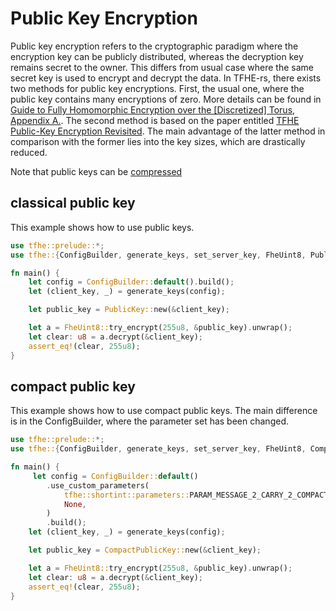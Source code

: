 
# Public Key Encryption
Public key encryption refers to the cryptographic paradigm where the encryption key can be publicly distributed, whereas the decryption key remains secret to the owner. This differs from usual case where the same secret key is used to encrypt and decrypt the data. In TFHE-rs, there exists two methods for public key encryptions. First, the usual one, where the public key contains many encryptions of zero. More details can be found in [Guide to Fully Homomorphic Encryption over the [Discretized] Torus, Appendix A.](https://eprint.iacr.org/2021/1402). The second method is based on the paper entitled [TFHE Public-Key Encryption Revisited](https://eprint.iacr.org/2023/603). The main advantage of the latter method in comparison with the former lies into the key sizes, which are drastically reduced.

Note that public keys can be [compressed](./compress.md)

## classical public key 
This example shows how to use public keys.

```rust
use tfhe::prelude::*;
use tfhe::{ConfigBuilder, generate_keys, set_server_key, FheUint8, PublicKey};

fn main() {
    let config = ConfigBuilder::default().build();
    let (client_key, _) = generate_keys(config);

    let public_key = PublicKey::new(&client_key);

    let a = FheUint8::try_encrypt(255u8, &public_key).unwrap();
    let clear: u8 = a.decrypt(&client_key);
    assert_eq!(clear, 255u8);
}
```

## compact public key
This example shows how to use compact public keys. The main difference is in the ConfigBuilder, where the parameter set has been changed.


```rust
use tfhe::prelude::*;
use tfhe::{ConfigBuilder, generate_keys, set_server_key, FheUint8, CompactPublicKey};

fn main() {
     let config = ConfigBuilder::default()
        .use_custom_parameters(
            tfhe::shortint::parameters::PARAM_MESSAGE_2_CARRY_2_COMPACT_PK_KS_PBS,
            None,
        )
        .build();
    let (client_key, _) = generate_keys(config);

    let public_key = CompactPublicKey::new(&client_key);

    let a = FheUint8::try_encrypt(255u8, &public_key).unwrap();
    let clear: u8 = a.decrypt(&client_key);
    assert_eq!(clear, 255u8);
}
```
